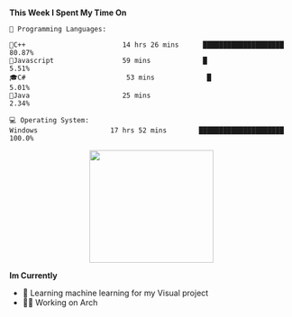 <br>
<p><g-emoji class="g-emoji" alias="bar_chart" fallback-src="https://github.githubassets.com/images/icons/emoji/unicode/1f4ca.png"></g-emoji> <strong>This Week I Spent My Time On</strong></p>

<pre lang="text"><code>💬 Programming Languages: 

👾C++                        14 hrs 26 mins      ████████████████████         80.87% 
🐋Javascript                 59 mins             █                            5.51% 
🎓C#                         53 mins             █                            5.01% 
🐍Java                       25 mins                                          2.34%

💻 Operating System: 
Windows                  17 hrs 52 mins        █████████████████████        100.0%</code></pre>
 <p align="center"><img src="https://i.imgur.com/uMFppaM.gif" width="220" height="200"> </p>

<p><g-emoji class="g-emoji" alias="bar_chart" fallback-src="https://github.githubassets.com/images/icons/emoji/unicode/1f4ca.png"></g-emoji> <strong>Im Currently</strong></p>
<ul>
<li><g-emoji class="g-emoji" alias="books" fallback-src="https://github.githubassets.com/images/icons/emoji/unicode/1f4da.png">🔎</g-emoji> Learning machine learning for my Visual project</li>
<li><g-emoji class="g-emoji" alias="books" fallback-src="https://github.githubassets.com/images/icons/emoji/unicode/1f4da.png">🧞‍♂️</g-emoji> Working on Arch</li>
</ul>


